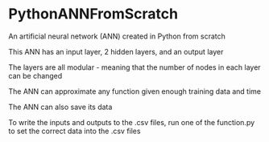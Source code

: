 # PythonANNFromScratch
An artificial neural network (ANN) created in Python from scratch

This ANN has an input layer, 2 hidden layers, and an output layer

The layers are all modular - meaning that the number of nodes in each layer can be changed

The ANN can approximate any function given enough training data and time

The ANN can also save its data

To write the inputs and outputs to the .csv files, run one of the function<num>.py to set the correct data into the .csv files